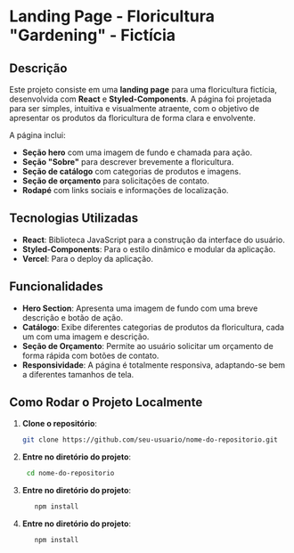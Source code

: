 # Landing Page - Floricultura "Gardening" - Fictícia


## Descrição

Este projeto consiste em uma **landing page** para uma floricultura fictícia, desenvolvida com **React** e **Styled-Components**. A página foi projetada para ser simples, intuitiva e visualmente atraente, com o objetivo de apresentar os produtos da floricultura de forma clara e envolvente.

A página inclui:
- **Seção hero** com uma imagem de fundo e chamada para ação.
- **Seção "Sobre"** para descrever brevemente a floricultura.
- **Seção de catálogo** com categorias de produtos e imagens.
- **Seção de orçamento** para solicitações de contato.
- **Rodapé** com links sociais e informações de localização.

## Tecnologias Utilizadas

- **React**: Biblioteca JavaScript para a construção da interface do usuário.
- **Styled-Components**: Para o estilo dinâmico e modular da aplicação.
- **Vercel**: Para o deploy da aplicação.

## Funcionalidades

- **Hero Section**: Apresenta uma imagem de fundo com uma breve descrição e botão de ação.
- **Catálogo**: Exibe diferentes categorias de produtos da floricultura, cada um com uma imagem e descrição.
- **Seção de Orçamento**: Permite ao usuário solicitar um orçamento de forma rápida com botões de contato.
- **Responsividade**: A página é totalmente responsiva, adaptando-se bem a diferentes tamanhos de tela.


## Como Rodar o Projeto Localmente

1. **Clone o repositório**:
   ```bash
   git clone https://github.com/seu-usuario/nome-do-repositorio.git
   ```
2. **Entre no diretório do projeto**:
   ```bash
    cd nome-do-repositorio
   ```

3. **Entre no diretório do projeto**:
   ```bash
      npm install
    ```
4. **Entre no diretório do projeto**:
   ```bash
      npm install
    ```

